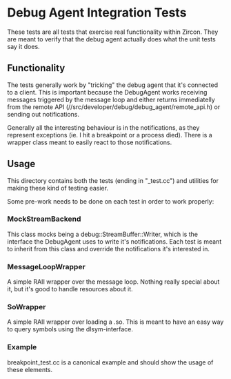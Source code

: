 # Debug Agent Integration Tests

These tests are all tests that exercise real functionality within Zircon.
They are meant to verify that the debug agent actually does what the unit tests
say it does.

## Functionality

The tests generally work by "tricking" the debug agent that it's connected to
a client. This is important because the DebugAgent works receiving messages
triggered by the message loop and either returns immediatelly from the remote
API (//src/developer/debug/debug_agent/remote_api.h) or sending out notifications.

Generally all the interesting behaviour is in the notifications, as they
represent exceptions (ie. I hit a breakpoint or a process died). There is a
wrapper class meant to easily react to those notifications.

## Usage

This directory contains both the tests (ending in "\_test.cc") and utilities
for making these kind of testing easier.

Some pre-work needs to be done on each test in order to work properly:

### MockStreamBackend

This class mocks being a debug::StreamBuffer::Writer, which is the interface
the DebugAgent uses to write it's notifications. Each test is meant to inherit
from this class and override the notifications it's interested in.

### MessageLoopWrapper

A simple RAII wrapper over the message loop. Nothing really special about it,
but it's good to handle resources about it.

### SoWrapper

A simple RAII wrapper over loading a .so. This is meant to have an easy way to
query symbols using the dlsym-interface.

### Example

breakpoint_test.cc is a canonical example and should show the usage of these
elements.
